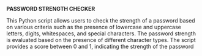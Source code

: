 **PASSWORD STRENGTH CHECKER**

This Python script allows users to check the strength of a password based on various 
criteria such as the presence of lowercase and uppercase letters, digits, whitespaces, 
and special characters.
The password strength is evaluated based on the presence of different character types.
The script provides a score between 0 and 1, indicating the strength of the password
